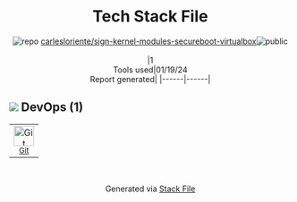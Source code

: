 <!--
&lt;--- Readme.md Snippet without images Start ---&gt;
## Tech Stack
carlesloriente/sign-kernel-modules-secureboot-virtualbox is built on the following main stack:



Full tech stack [here](/techstack.md)

&lt;--- Readme.md Snippet without images End ---&gt;

&lt;--- Readme.md Snippet with images Start ---&gt;
## Tech Stack
carlesloriente/sign-kernel-modules-secureboot-virtualbox is built on the following main stack:



Full tech stack [here](/techstack.md)

&lt;--- Readme.md Snippet with images End ---&gt;
-->
<div align="center">

# Tech Stack File
![](https://img.stackshare.io/repo.svg "repo") [carlesloriente/sign-kernel-modules-secureboot-virtualbox](https://github.com/carlesloriente/sign-kernel-modules-secureboot-virtualbox)![](https://img.stackshare.io/public_badge.svg "public")
<br/><br/>
|1<br/>Tools used|01/19/24 <br/>Report generated|
|------|------|
</div>

## <img src='https://img.stackshare.io/devops.svg'/> DevOps (1)
<table><tr>
  <td align='center'>
  <img width='36' height='36' src='https://img.stackshare.io/service/1046/git.png' alt='Git'>
  <br>
  <sub><a href="http://git-scm.com/">Git</a></sub>
  <br>
  <sub></sub>
</td>

</tr>
</table>

<br/>
<div align='center'>

Generated via [Stack File](https://github.com/marketplace/stack-file)

